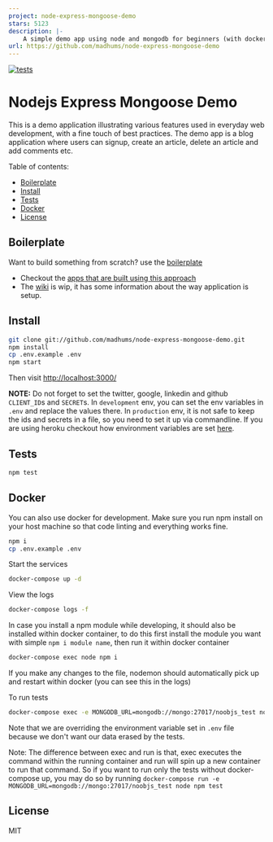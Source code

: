 ```yaml
---
project: node-express-mongoose-demo
stars: 5123
description: |-
    A simple demo app using node and mongodb for beginners (with docker)
url: https://github.com/madhums/node-express-mongoose-demo
---
```


[![tests](https://github.com/madhums/node-express-mongoose-demo/actions/workflows/test.yml/badge.svg)](https://github.com/madhums/node-express-mongoose-demo/actions/workflows/test.yml)

# Nodejs Express Mongoose Demo

This is a demo application illustrating various features used in everyday web development, with a fine touch of best practices. The demo app is a blog application where users can signup, create an article, delete an article and add comments etc.

Table of contents:

<!-- TOC depthFrom:2 depthTo:6 withLinks:1 updateOnSave:1 orderedList:0 -->

- [Boilerplate](#boilerplate)
- [Install](#install)
- [Tests](#tests)
- [Docker](#docker)
- [License](#license)

<!-- /TOC -->

## Boilerplate

Want to build something from scratch? use the [boilerplate](https://github.com/madhums/node-express-mongoose)

* Checkout the [apps that are built using this approach](https://github.com/madhums/node-express-mongoose/wiki/Apps-built-using-this-approach)
* The [wiki](https://github.com/madhums/node-express-mongoose/wiki) is wip, it has some information about the way application is setup.

## Install

```sh
git clone git://github.com/madhums/node-express-mongoose-demo.git
npm install
cp .env.example .env
npm start
```

Then visit [http://localhost:3000/](http://localhost:3000/)

**NOTE:** Do not forget to set the twitter, google, linkedin and github `CLIENT_ID`s and `SECRET`s. In `development` env, you can set the env variables in `.env` and replace the values there. In `production` env, it is not safe to keep the ids and secrets in a file, so you need to set it up via commandline. If you are using heroku checkout how environment variables are set [here](https://devcenter.heroku.com/articles/config-vars).

## Tests

```sh
npm test
```

## Docker

You can also use docker for development. Make sure you run npm install on your host machine so that code linting and everything works fine.

```sh
npm i
cp .env.example .env
```

Start the services

```sh
docker-compose up -d
```

View the logs

```sh
docker-compose logs -f
```

In case you install a npm module while developing, it should also be installed within docker container, to do this first install the module you want with simple `npm i module name`, then run it within docker container

```sh
docker-compose exec node npm i
```

If you make any changes to the file, nodemon should automatically pick up and restart within docker (you can see this in the logs)

To run tests

```sh
docker-compose exec -e MONGODB_URL=mongodb://mongo:27017/noobjs_test node npm test
```

Note that we are overriding the environment variable set in `.env` file because we don't want our data erased by the tests.

Note: The difference between exec and run is that, exec executes the command within the running container and run will spin up a new container to run that command. So if you want to run only the tests without docker-compose up, you may do so by running `docker-compose run -e MONGODB_URL=mongodb://mongo:27017/noobjs_test node npm test`

## License

MIT

